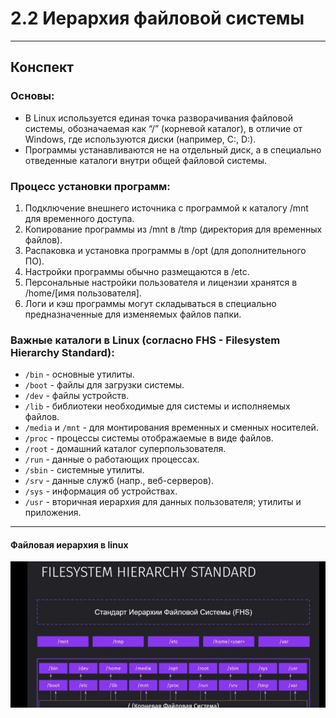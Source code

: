 # 2.2 Иерархия файловой системы

---

## Конспект

### Основы:

- В Linux используется единая точка разворачивания файловой системы, обозначаемая как “/” (корневой каталог), в отличие
  от Windows, где используются диски (например, C:, D:).
- Программы устанавливаются не на отдельный диск, а в специально отведенные каталоги внутри общей файловой системы.

### Процесс установки программ:

1. Подключение внешнего источника с программой к каталогу /mnt для временного доступа.
2. Копирование программы из /mnt в /tmp (директория для временных файлов).
3. Распаковка и установка программы в /opt (для дополнительного ПО).
4. Настройки программы обычно размещаются в /etc.
5. Персональные настройки пользователя и лицензии хранятся в /home/[имя пользователя].
6. Логи и кэш программы могут складываться в специально предназначенные для изменяемых файлов папки.

### Важные каталоги в Linux (согласно FHS - Filesystem Hierarchy Standard):

- `/bin` - основные утилиты.
- `/boot` - файлы для загрузки системы.
- `/dev` - файлы устройств.
- `/lib` - библиотеки необходимые для системы и исполняемых файлов.
- `/media` и `/mnt` - для монтирования временных и сменных носителей.
- `/proc` - процессы системы отображаемые в виде файлов.
- `/root` - домашний каталог суперпользователя.
- `/run` - данные о работающих процессах.
- `/sbin` - системные утилиты.
- `/srv` - данные служб (напр., веб-серверов).
- `/sys` - информация об устройствах.
- `/usr` - вторичная иерархия для данных пользователя; утилиты и приложения.

---

#### Файловая иерархия в linux

![Dbeaver](/2%20Работа%20с%20Shell/ier.jpg)


